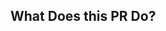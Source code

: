 ## What Does this PR Do?
<!-- Please provide a clear and concise description of the changes in this PR -->